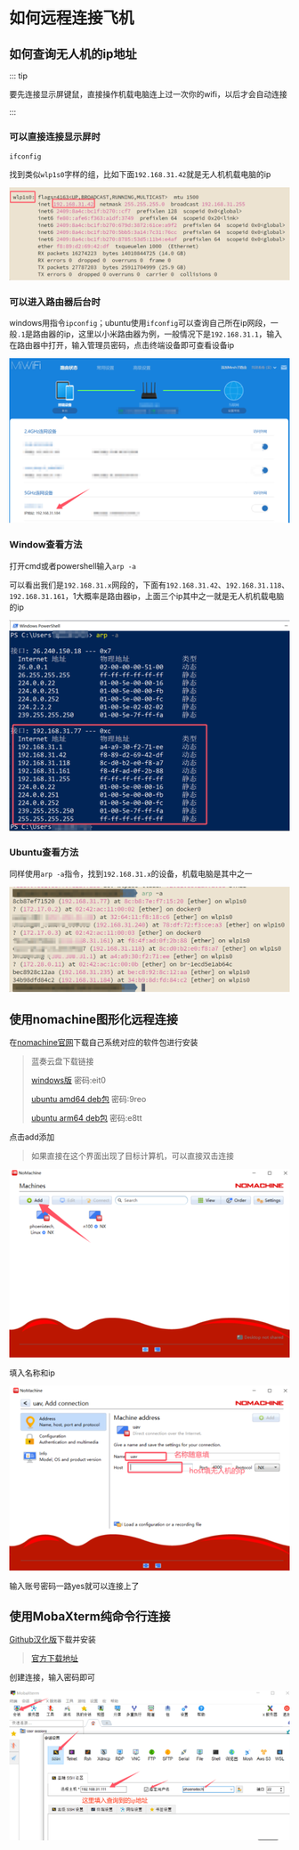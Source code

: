# 如何远程连接飞机

## 如何查询无人机的ip地址

::: tip

要先连接显示屏键鼠，直接操作机载电脑连上过一次你的wifi，以后才会自动连接

:::

### 可以直接连接显示屏时

```
ifconfig
```

找到类似`wlp1s0`字样的组，比如下面`192.168.31.42`就是无人机机载电脑的ip

![](./assets/5.png)

### 可以进入路由器后台时

windows用指令`ipconfig`；ubuntu使用`ifconfig`可以查询自己所在ip网段，一般`.1`是路由器的ip，这里以小米路由器为例，一般情况下是`192.168.31.1`，输入在路由器中打开，输入管理员密码，点击终端设备即可查看设备ip

![](assets/7.png)

### Window查看方法

打开cmd或者powershell输入`arp -a`

可以看出我们是`192.168.31.x`网段的，下面有`192.168.31.42`、`192.168.31.118`、`192.168.31.161`，1大概率是路由器ip，上面三个ip其中之一就是无人机机载电脑的ip

![](./assets/3.png)

### Ubuntu查看方法

同样使用`arp -a`指令，找到`192.168.31.x`的设备，机载电脑是其中之一

![](assets/6.png)

## 使用nomachine图形化远程连接

在[nomachine官网](https://www.nomachine.com/)下载自己系统对应的软件包进行安装

> 蓝奏云盘下载链接
>
> [windows版](https://wwcm.lanzoue.com/ivFFV2l9rjnc)  密码:eit0
>
> [ubuntu amd64 deb包](https://wwcm.lanzoue.com/iLbwC2l9rrvi) 密码:9reo
>
> [ubuntu arm64 deb包](https://wwcm.lanzoue.com/i3yMq2l9rtcb) 密码:e8tt

点击add添加

> 如果直接在这个界面出现了目标计算机，可以直接双击连接

![image-20250118161706826](./assets/1.png)

填入名称和ip

![image-20250118161631697](./assets/2.png)

输入账号密码一路yes就可以连接上了

## 使用MobaXterm纯命令行连接

[Github汉化版](https://github.com/RipplePiam/MobaXterm-Chinese-Simplified/releases)下载并安装

> [官方下载地址](https://mobaxterm.mobatek.net/download-home-edition.html)

创建连接，输入密码即可

![](assets/8.png)
